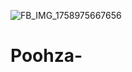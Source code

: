 ![FB_IMG_1758975667656](https://github.com/user-attachments/assets/8e700d98-7fd1-441b-92fe-668ba24fb7f3)
# Poohza-
